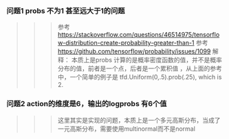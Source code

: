 ### 问题1 probs 不为1 甚至远大于1的问题  
>>> 参考 https://stackoverflow.com/questions/46514975/tensorflow-distribution-create-probability-greater-than-1
>>> 参考 https://github.com/tensorflow/probability/issues/1099
>>> 解释： 本质上是probs 计算的是概率密度函数的值，并不是概率分布的值，前者是一个点，后者是一个累积值 ，从上面的参考中，一个简单的例子是 tfd.Uniform(0,.5).prob(.25), which is 2.
### 问题2 action的维度是6，输出的logprobs 有6个值   
>>> 这里其实是实现的问题，本质上是一个多元高斯分布，当成了一元高斯分布，需要使用multinormal而不是normal
